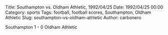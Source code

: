 Title: Southampton vs. Oldham Athletic, 1992/04/25
Date: 1992/04/25 00:00
Category: sports
Tags: football, football scores, Southampton, Oldham Athletic
Slug: southampton-vs-oldham-athletic
Author: carbonero


Southampton 1 - 0 Oldham Athletic
